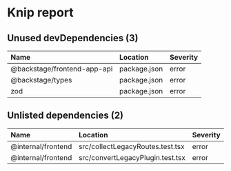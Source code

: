 # Knip report

## Unused devDependencies (3)

| Name                        | Location     | Severity |
| :-------------------------- | :----------- | :------- |
| @backstage/frontend-app-api | package.json | error    |
| @backstage/types            | package.json | error    |
| zod                         | package.json | error    |

## Unlisted dependencies (2)

| Name               | Location                         | Severity |
| :----------------- | :------------------------------- | :------- |
| @internal/frontend | src/collectLegacyRoutes.test.tsx | error    |
| @internal/frontend | src/convertLegacyPlugin.test.tsx | error    |


